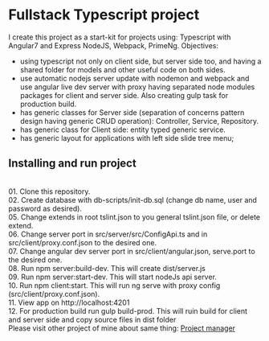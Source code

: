 # Fullstack Typescript project
I create this project as a start-kit for projects using: Typescript with Angular7 and Express NodeJS, Webpack, PrimeNg.
Objectives:
 - using typescript not only on client side, but server side too, and having a shared folder for models and other useful code on both sides.
 - use automatic nodejs server update with nodemon and webpack and use angular live dev server with proxy having separated node modules packages for client and server side. Also creating gulp task for production build.
 - has generic classes for Server side (separation of concerns pattern design having generic CRUD operation): Controller, Service, Repository.
 - has generic class for Client side: entity typed generic service. 
 - has generic layout for applications with left side slide tree menu;
 
<h2>Installing and run project</h2>
<br>  01. Clone this repository.
<br>  02. Create database with db-scripts/init-db.sql (change db name, user and password as desired).
<br>  05. Change extends in root tslint.json to you general tslint.json file, or delete extend.
<br>  06. Change server port in src/server/src/ConfigApi.ts and in src/client/proxy.conf.json to the desired one.
<br>  07. Change angular dev server port in src/client/angular.json, serve.port to the desired one.
<br>  08. Run npm server:build-dev. This will create dist/server.js
<br>  09. Run npm server:start-dev. This will start nodeJs api server.
<br>  10. Run npm client:start. This will run ng serve with proxy config (src/client/proxy.conf.json).
<br>  11. View app on http://localhost:4201
<br>  12. For production build run gulp build-prod. This will ruin build for client and server side and copy source files in dist folder
<br>Please visit other project of mine about same thing:
<a href='https://github.com/bogdanim36/project-manager'>Project manager</a>

